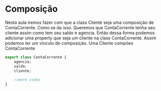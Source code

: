 # Composição
Nesta aula iremos fazer com que a class Cliente seja uma composição de ContaCorrente.
Como se da isso. Queremos que ContaCorrente tenha seu cliente assim como tem seu saldo e agencia. Então dessa
forma podemos adicionar uma property que seja um cliente na class ContaCorrente. Assim podemos ter um vinculo
de composição. Uma Cliente compões ContaCorrente

~~~javascript
export class ContaCorrente {
    agencia;
    saldo;
    cliente;
    
    //more codes
}
~~~

